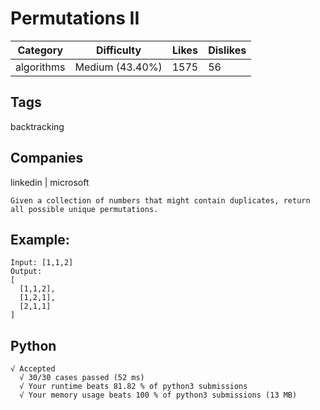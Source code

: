 # Permutations II
|Category|Difficulty|Likes|Dislikes|
|-|-|-|-|
|algorithms|Medium (43.40%)|1575|56|

## Tags
backtracking

## Companies
linkedin | microsoft

```
Given a collection of numbers that might contain duplicates, return all possible unique permutations.
```

## Example:
```
Input: [1,1,2]
Output:
[
  [1,1,2],
  [1,2,1],
  [2,1,1]
]
```

## Python
```
√ Accepted
  √ 30/30 cases passed (52 ms)
  √ Your runtime beats 81.82 % of python3 submissions
  √ Your memory usage beats 100 % of python3 submissions (13 MB)
```